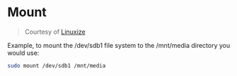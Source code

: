 # Mount

>Courtesy of [Linuxize](https://linuxize.com/post/how-to-mount-and-unmount-file-systems-in-linux/)

Example, to mount the /dev/sdb1 file system to the /mnt/media directory you would use:

```bash
sudo mount /dev/sdb1 /mnt/media

```